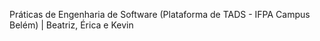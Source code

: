 Práticas de Engenharia de Software (Plataforma de TADS - IFPA Campus Belém) | Beatriz, Érica e Kevin
